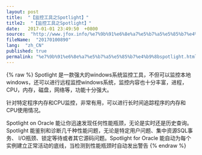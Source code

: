 ```yaml
---
layout: post
title:  "【监控工具之Spotlight】"
title2:  "【监控工具之Spotlight】"
date:   2017-01-01 23:49:50  +0800
source:  "http://www.jfox.info/%e7%9b%91%e6%8e%a7%e5%b7%a5%e5%85%b7%e4%b9%8bspotlight.html"
fileName:  "20170100890"
lang:  "zh_CN"
published: true
permalink: "%e7%9b%91%e6%8e%a7%e5%b7%a5%e5%85%b7%e4%b9%8bspotlight.html"
---
```

{% raw %}
Spotlight 是一款强大的windows系统监控工具，不但可以监控本地windows，还可以进行远程监控windows系统，监控内容也十分丰富，进程，CPU，内存，磁盘，网络等，功能十分强大。

针对特定程序内存和CPU监控，非常有用，可以进行长时间追踪程序的内存和CPU使用情况。

Spotlight on Oracle 能让你迅速发现任何性能瓶颈，无论是实时还是历史查询。Spotlight 能鉴别和诊断几千种性能问题，无论是特定用户问题、集中资源SQL事务、 I/O瓶颈、锁定等待或者其它源码问题。Spotlight for Oracle 能自动为每个实例建立正常活动的底线，当检测到性能瓶颈时自动发出警告
{% endraw %}